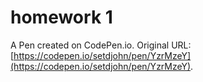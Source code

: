 # homework 1

A Pen created on CodePen.io. Original URL: [https://codepen.io/setdjohn/pen/YzrMzeY](https://codepen.io/setdjohn/pen/YzrMzeY).


